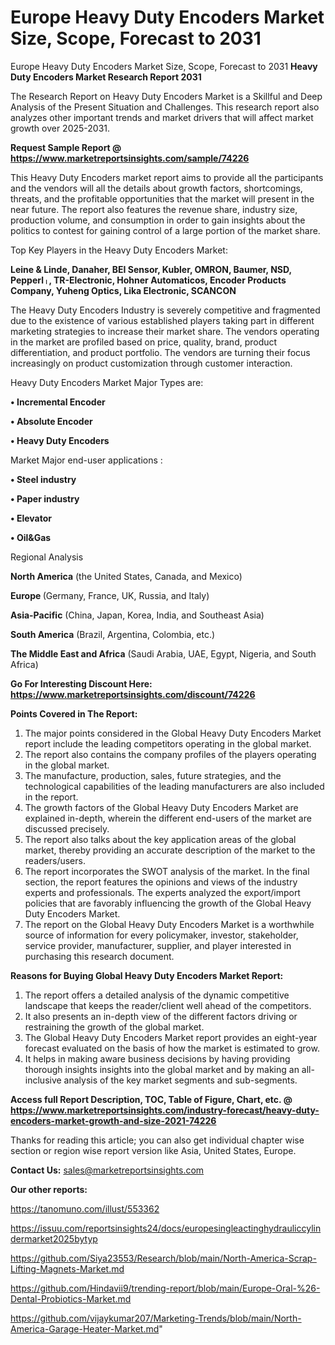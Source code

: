 # Europe Heavy Duty Encoders Market Size, Scope, Forecast to 2031
Europe Heavy Duty Encoders Market Size, Scope, Forecast to 2031
<strong>Heavy Duty Encoders Market Research Report 2031</strong>

The Research Report on Heavy Duty Encoders Market is a Skillful and Deep Analysis of the Present Situation and Challenges. This research report also analyzes other important trends and market drivers that will affect market growth over 2025-2031.

<strong>Request Sample Report @ <a href=https://www.marketreportsinsights.com/sample/74226>https://www.marketreportsinsights.com/sample/74226</a></strong>

This Heavy Duty Encoders market report aims to provide all the participants and the vendors will all the details about growth factors, shortcomings, threats, and the profitable opportunities that the market will present in the near future. The report also features the revenue share, industry size, production volume, and consumption in order to gain insights about the politics to contest for gaining control of a large portion of the market share.

Top Key Players in the Heavy Duty Encoders Market:

<strong>Leine & Linde, Danaher, BEI Sensor, Kubler, OMRON, Baumer, NSD, Pepperlᛧ, TR-Electronic, Hohner Automaticos, Encoder Products Company, Yuheng Optics, Lika Electronic, SCANCON</strong>

The Heavy Duty Encoders Industry is severely competitive and fragmented due to the existence of various established players taking part in different marketing strategies to increase their market share. The vendors operating in the market are profiled based on price, quality, brand, product differentiation, and product portfolio. The vendors are turning their focus increasingly on product customization through customer interaction.

Heavy Duty Encoders Market Major Types are:

<strong>• Incremental Encoder

• Absolute Encoder

• Heavy Duty Encoders</strong>

Market Major end-user applications :

<strong>• Steel industry

• Paper industry

• Elevator

• Oil&Gas</strong>

Regional Analysis

</u><strong><b>North America</b></strong> (the United States, Canada, and Mexico)

<strong><b>Europe </b></strong>(Germany, France, UK, Russia, and Italy)

<strong><b>Asia-Pacific</b></strong> (China, Japan, Korea, India, and Southeast Asia)

<strong><b>South America</b></strong> (Brazil, Argentina, Colombia, etc.)

<strong><b>The Middle East and Africa</b></strong> (Saudi Arabia, UAE, Egypt, Nigeria, and South Africa)

<strong>Go For Interesting Discount Here: <a href=https://www.marketreportsinsights.com/discount/74226>https://www.marketreportsinsights.com/discount/74226</a></strong>

<strong>Points Covered in The Report:</strong>
<ol>
  <li>The major points considered in the Global Heavy Duty Encoders Market report include the leading competitors operating in the global market.</li>
  <li>The report also contains the company profiles of the players operating in the global market.</li>
  <li>The manufacture, production, sales, future strategies, and the technological capabilities of the leading manufacturers are also included in the report.</li>
  <li>The growth factors of the Global Heavy Duty Encoders Market are explained in-depth, wherein the different end-users of the market are discussed precisely.</li>
  <li>The report also talks about the key application areas of the global market, thereby providing an accurate description of the market to the readers/users.</li>
  <li>The report incorporates the SWOT analysis of the market. In the final section, the report features the opinions and views of the industry experts and professionals. The experts analyzed the export/import policies that are favorably influencing the growth of the Global Heavy Duty Encoders Market.</li>
  <li>The report on the Global Heavy Duty Encoders Market is a worthwhile source of information for every policymaker, investor, stakeholder, service provider, manufacturer, supplier, and player interested in purchasing this research document.</li>
</ol>
<strong>Reasons for Buying Global Heavy Duty Encoders Market Report:</strong>

<ol>
  <li>The report offers a detailed analysis of the dynamic competitive landscape that keeps the reader/client well ahead of the competitors.</li>
  <li>It also presents an in-depth view of the different factors driving or restraining the growth of the global market.</li>
  <li>The Global Heavy Duty Encoders Market report provides an eight-year forecast evaluated on the basis of how the market is estimated to grow.</li>
  <li>It helps in making aware business decisions by having providing thorough insights insights into the global market and by making an all-inclusive analysis of the key market segments and sub-segments.</li>
</ol>
<strong>Access full Report Description, TOC, Table of Figure, Chart, etc. @ <a href=https://www.marketreportsinsights.com/industry-forecast/heavy-duty-encoders-market-growth-and-size-2021-74226>https://www.marketreportsinsights.com/industry-forecast/heavy-duty-encoders-market-growth-and-size-2021-74226</a></strong>


Thanks for reading this article; you can also get individual chapter wise section or region wise report version like Asia, United States, Europe.

<strong>Contact Us:</strong>
sales@marketreportsinsights.com

<strong>Our other reports:</strong>

<a href=https://tanomuno.com/illust/553362>https://tanomuno.com/illust/553362</a>

<a href=https://issuu.com/reportsinsights24/docs/europesingleactinghydrauliccylindermarket2025bytyp>https://issuu.com/reportsinsights24/docs/europesingleactinghydrauliccylindermarket2025bytyp</a>

<a href=https://github.com/Siya23553/Research/blob/main/North-America-Scrap-Lifting-Magnets-Market.md>https://github.com/Siya23553/Research/blob/main/North-America-Scrap-Lifting-Magnets-Market.md</a>

<a href=https://github.com/Hindavii9/trending-report/blob/main/Europe-Oral-%26-Dental-Probiotics-Market.md>https://github.com/Hindavii9/trending-report/blob/main/Europe-Oral-%26-Dental-Probiotics-Market.md</a>

<a href=https://github.com/vijaykumar207/Marketing-Trends/blob/main/North-America-Garage-Heater-Market.md>https://github.com/vijaykumar207/Marketing-Trends/blob/main/North-America-Garage-Heater-Market.md</a>"

